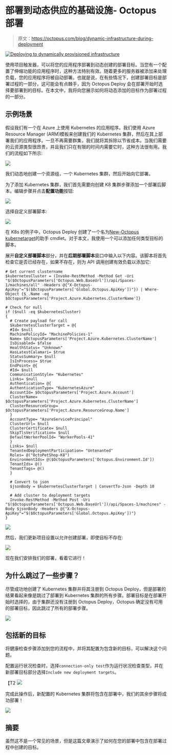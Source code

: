 # 部署到动态供应的基础设施- Octopus 部署

> 原文：<https://octopus.com/blog/dynamic-infrastructure-during-deployment>

[![Deploying to dynamically provisioned infrastructure](img/b4b48622311d228ae7cb5cfe2e59af56.png)](#)

使用项目触发器，可以将您的应用程序部署到动态创建的部署目标。当您有一个配置了伸缩功能的应用程序时，这种方法特别有效。随着更多的服务器被添加来处理负载，您的应用程序将被自动部署。也就是说，在有些情况下，创建部署目标是部署过程的一部分，这可能会有点棘手，因为 Octopus Deploy 会在部署开始时选择要部署到的目标。在本文中，我将向您展示如何将动态添加的目标作为部署过程的一部分。

## 示例场景

假设我们有一个在 Azure 上使用 Kubernetes 的应用程序。我们使用 Azure Resource Manager (ARM)模板来创建我们的 Kubernetes 集群，然后在其上部署我们的应用程序。一旦不再需要群集，我们就将其拆除以节省成本。当我们需要的云资源类型很昂贵，并且我们只在有限的时间内需要它时，这种方法很有用。我们的流程如下所示:

[![](img/9f8d4fa3db9b00a5cbb053ec75eabd7e.png)](#)

我们动态地创建一个资源组，一个 Kubernetes 集群，然后开始向它部署。

为了添加 Kubernetes 集群，我们首先需要向创建 K8 集群步骤添加一个部署后脚本。编辑步骤并点击**配置功能**按钮:

[![](img/71ced21dc26fa586e9da71b576fb982b.png)](#)

选择自定义部署脚本:

[![](img/dc0ba2f71d3a3269bb8de3643fe1a0fb.png)](#)

在 K8s 的例子中，Octopus Deploy 创建了一个名为[New-Octopus kubernetarget](https://octopus.com/docs/infrastructure/deployment-targets/dynamic-infrastructure/kubernetes-target)的助手 cmdlet。对于本文，我使用一个可以添加任何类型目标的脚本。

展开**自定义部署脚本**部分，并在**后期部署脚本**窗口中输入以下内容。该脚本将首先检查它是否已经存在，如果不存在，则为 API 调用创建有效负载以添加它:

```
# Get current clustername
$kubernetesCluster = (Invoke-RestMethod -Method Get -Uri "$($OctopusParameters['Octopus.Web.BaseUrl'])/api/Spaces-1/machines/all" -Headers @{"X-Octopus-ApiKey"="$($OctopusParameters['Global.Octopus.ApiKey'])"}) | Where-Object {$_.Name -eq $OctopusParameters['Project.Azure.Kubernetes.ClusterName']}

# Check for null
if ($null -eq $kubernetesCluster)
{
  # Create payload for call
  $kubernetesClusterTarget = @{
  #Id= $null
  MachinePolicyId= "MachinePolicies-1"
  Name= $OctopusParameters['Project.Azure.Kubernetes.ClusterName']
  IsDisabled= $false
  HealthStatus= "Unknown"
  HasLatestCalamari= $true
  StatusSummary= $null
  IsInProcess= $true
  EndPoint= @{
  #Id= $null
  CommunicationStyle= "Kubernetes"
  Links= $null
  Authentication= @{
  AuthenticationType= "KubernetesAzure"
  AccountId= $OctopusParameters['Project.Azure.Account']
  ClusterName= $OctopusParameters['Project.Azure.Kubernetes.ClusterName']
  ClusterResourceGroup= $OctopusParameters['Project.Azure.ResourceGroup.Name']
  }
  AccountType= "AzureServicePrincipal"
  ClusterUrl= $null
  ClusterCertificate= $null
  SkipTlsVerification= $null
  DefaultWorkerPoolId= "WorkerPools-41"
  }
  Links= $null
  TenantedDeploymentParticipation= "Untenanted"
  Roles= @("OctoPetShop-K8")
  EnvironmentIds= @($OctopusParameters['Octopus.Environment.Id'])
  TenantIds= @()
  TenantTags= @()
  }

  # Convert to json
  $jsonBody = $kubernetesClusterTarget | ConvertTo-Json -Depth 10

  # Add cluster to deployment targets
  Invoke-RestMethod -Method Post -Uri "$($OctopusParameters['Octopus.Web.BaseUrl'])/api/Spaces-1/machines" -Body $jsonBody -Headers @{"X-Octopus-ApiKey"="$($OctopusParameters['Global.Octopus.ApiKey'])"}
} 
```

[![](img/e188d7e2cb910de8b0ec3d3406b19fec.png)](#)

然后，我们更新项目设置以允许创建部署，即使目标不存在:

[![](img/882557bf87a77641303d579d489189f9.png)](#)

现在我们安排我们的部署，看着它进行！

## 为什么跳过了一些步骤？

尽管成功地创建了 Kubernetes 集群并将其注册到 Octopus Deploy，但是部署的结果看起来像是跳过了部署到 Kubernetes 集群的所有步骤。部署目标是在部署开始时选择的，由于集群还没有注册到 Octopus Deploy，Octopus 确定没有可用的部署目标，因此跳过了所有的部署步骤。

[![](img/4c07362f9e6bf8dcb100bbfa98aa6b78.png)](#)

## 包括新的目标

将健康检查步骤添加到您的流程中，并将其配置为包含新的目标，可以解决这个问题。

配置运行状况检查时，选择`connection-only test`作为运行状况检查类型，并在新部署目标部分选择`Include new deployment targets`。

【T2 ![](img/9d5ec3ad46769bfabfcf96edaf98e1e4.png)

完成此操作后，新配置的 Kubernetes 集群将包含在部署中，我们的其余步骤将成功部署！

[![](img/b7effd4f82ee416244e674d8541d29de.png)](#)

## 摘要

虽然这不是一个常见的场景，但是这篇文章演示了如何在您的部署中包含在部署过程中创建的目标。